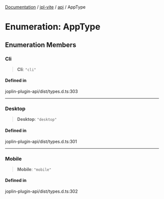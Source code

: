 [Documentation](../../../packages.md) / [jpl-vite](../../index.md) / [api](../index.md) / AppType

# Enumeration: AppType

## Enumeration Members

### Cli

> **Cli**: `"cli"`

#### Defined in

joplin-plugin-api/dist/types.d.ts:303

---

### Desktop

> **Desktop**: `"desktop"`

#### Defined in

joplin-plugin-api/dist/types.d.ts:301

---

### Mobile

> **Mobile**: `"mobile"`

#### Defined in

joplin-plugin-api/dist/types.d.ts:302
